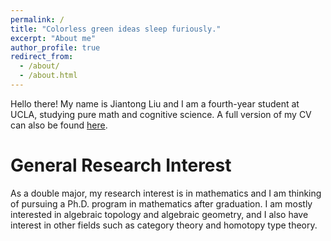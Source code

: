 ```yaml
---
permalink: /
title: "Colorless green ideas sleep furiously."
excerpt: "About me"
author_profile: true
redirect_from: 
  - /about/
  - /about.html
---
```


Hello there! My name is Jiantong Liu and I am a fourth-year student at UCLA, studying pure math and cognitive science. A full version of my CV can also be found <a href = "../files/Jiantong_Liu_CV.pdf"> here</a>. 

General Research Interest
======
As a double major, my research interest is in mathematics and I am thinking of pursuing a Ph.D. program in mathematics after graduation. I am mostly interested in algebraic topology and algebraic geometry, and I also have interest in other fields such as category theory and homotopy type theory.

